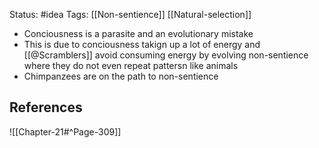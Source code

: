 Status: #idea
Tags: [[Non-sentience]] [[Natural-selection]]

* Conciousness is a parasite and an evolutionary mistake
* This is due to conciousness takign up a lot of energy and [[@Scramblers]] avoid consuming energy by evolving non-sentience where they do not even repeat pattersn like animals
* Chimpanzees are on the path to non-sentience

## References

![[Chapter-21#^Page-309]]